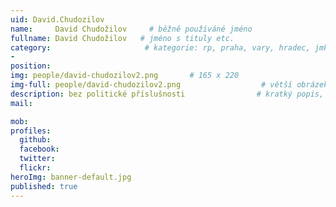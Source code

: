 ```yaml
---
uid: David.Chudozilov
name:     David Chudožilov     # běžně používáné jméno
fullname: David Chudožilov   # jméno s tituly etc.
category:                     # kategorie: rp, praha, vary, hradec, jmk, senat
- 
position:
img: people/david-chudozilov2.png       # 165 x 220
img-full: people/david-chudozilov2.png                  # větší obrázek zobrazený na podrobném profilu
description: bez politické příslušnosti                # kratký popis, max 160 znaků
mail:

mob:         
profiles:
  github:
  facebook:       
  twitter:        
  flickr:       
heroImg: banner-default.jpg
published: true
---
```

